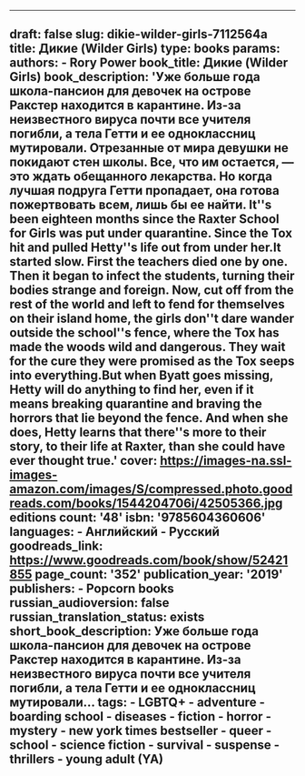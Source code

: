 ---

draft: false
slug: dikie-wilder-girls-7112564a
title: Дикие (Wilder Girls)
type: books
params:
  authors:
    - Rory Power
  book_title: Дикие (Wilder Girls)
  book_description: 'Уже больше года школа-пансион для девочек на острове Ракстер находится в карантине. Из-за неизвестного вируса почти все учителя погибли, а тела Гетти и ее одноклассниц мутировали. Отрезанные от мира девушки не покидают стен школы. Все, что им остается, — это ждать обещанного лекарства. Но когда лучшая подруга Гетти пропадает, она готова пожертвовать всем, лишь бы ее найти. It''s been eighteen months since the Raxter School for Girls was put under quarantine. Since the Tox hit and pulled Hetty''s life out from under her.It started slow. First the teachers died one by one. Then it began to infect the students, turning their bodies strange and foreign. Now, cut off from the rest of the world and left to fend for themselves on their island home, the girls don''t dare wander outside the school''s fence, where the Tox has made the woods wild and dangerous. They wait for the cure they were promised as the Tox seeps into everything.But when Byatt goes missing, Hetty will do anything to find her, even if it means breaking quarantine and braving the horrors that lie beyond the fence. And when she does, Hetty learns that there''s more to their story, to their life at Raxter, than she could have ever thought true.'
  cover: https://images-na.ssl-images-amazon.com/images/S/compressed.photo.goodreads.com/books/1544204706i/42505366.jpg
  editions count: '48'
  isbn: '9785604360606'
  languages:
    - Английский
    - Русский
  goodreads_link: https://www.goodreads.com/book/show/52421855
  page_count: '352'
  publication_year: '2019'
  publishers:
    - Popcorn books
  russian_audioversion: false
  russian_translation_status: exists
  short_book_description: Уже больше года школа-пансион для девочек на острове Ракстер находится в карантине. Из-за неизвестного вируса почти все учителя погибли, а тела Гетти и ее одноклассниц мутировали…
  tags:
    - LGBTQ+
    - adventure
    - boarding school
    - diseases
    - fiction
    - horror
    - mystery
    - new york times bestseller
    - queer
    - school
    - science fiction
    - survival
    - suspense
    - thrillers
    - young adult (YA)
---